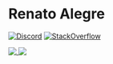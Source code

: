 # Renato Alegre
[![Discord](https://img.shields.io/badge/Discord-yokhen%238792-%237289DA?logo=discord)]()
[![StackOverflow](https://img.shields.io/badge/Stack_Overflow-ren-orange?logo=stackoverflow)](https://stackoverflow.com/users/1006201/ren)

<a href="https://github.com/rarenatoe/rarenatoe">
  <img align="top" src="https://github-readme-stats-five-silk.vercel.app/api/top-langs/?username=rarenatoe&langs_count=10&layout=compact&hide_border=true&theme=merko" />
</a>
<a href="https://github.com/rarenatoe/rarenatoe">
  <img align="top" src="https://github-readme-stats-five-silk.vercel.app/api?username=rarenatoe&hide=stars&show_icons=true&count_private=true&hide_border=true&theme=merko" />
</a>

[Discord instructions]: https://github.com/flutter/flutter/wiki/Chat
[Discord badge]: https://img.shields.io/badge/Discord-yokhen%238792-purple?style=social&logo=discord
